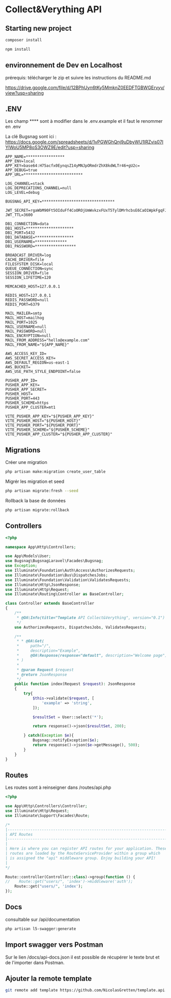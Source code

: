 # Collect&Verything API
## Starting new project
```bash
composer install
```

```bash
npm install
```

## environnement de Dev en Localhost

prérequis: télécharger le zip et suivre les instructions du README.md

https://drive.google.com/file/d/12BPhUyn6tKy5MmknZ0EEDFTGBWGErvyv/view?usp=sharing

## .ENV

Les champ **** sont à modifier dans le .env.example et il faut le renommer en .env

La clé Bugsnag sont ici : https://docs.google.com/spreadsheets/d/1vPGWGhQnj9uDbyWU1lRZvis07IYlWoU5MP8oS3OWZ9E/edit?usp=sharing

```dotenv
APP_NAME=*****************
APP_ENV=local
APP_KEY=base64:H75acfx0EynqsZ14yMNJpORmdrZhX8kdWLTr46+gU2c=
APP_DEBUG=true
APP_URL=**************************

LOG_CHANNEL=stack
LOG_DEPRECATIONS_CHANNEL=null
LOG_LEVEL=debug

BUGSNAG_API_KEY=********************************

JWT_SECRET=rgaWbM90Ft5OIduFf4CoOROjUmWvkzxFUxT5TylDMrhcbsE6CaO1WpkFgqFJrNwE
JWT_TTL=3600

DB1_CONNECTION=data
DB1_HOST=*********************
DB1_PORT=5432
DB1_DATABASE=*****************
DB1_USERNAME=**************
DB1_PASSWORD=******************

BROADCAST_DRIVER=log
CACHE_DRIVER=file
FILESYSTEM_DISK=local
QUEUE_CONNECTION=sync
SESSION_DRIVER=file
SESSION_LIFETIME=120

MEMCACHED_HOST=127.0.0.1

REDIS_HOST=127.0.0.1
REDIS_PASSWORD=null
REDIS_PORT=6379

MAIL_MAILER=smtp
MAIL_HOST=mailhog
MAIL_PORT=1025
MAIL_USERNAME=null
MAIL_PASSWORD=null
MAIL_ENCRYPTION=null
MAIL_FROM_ADDRESS="hello@example.com"
MAIL_FROM_NAME="${APP_NAME}"

AWS_ACCESS_KEY_ID=
AWS_SECRET_ACCESS_KEY=
AWS_DEFAULT_REGION=us-east-1
AWS_BUCKET=
AWS_USE_PATH_STYLE_ENDPOINT=false

PUSHER_APP_ID=
PUSHER_APP_KEY=
PUSHER_APP_SECRET=
PUSHER_HOST=
PUSHER_PORT=443
PUSHER_SCHEME=https
PUSHER_APP_CLUSTER=mt1

VITE_PUSHER_APP_KEY="${PUSHER_APP_KEY}"
VITE_PUSHER_HOST="${PUSHER_HOST}"
VITE_PUSHER_PORT="${PUSHER_PORT}"
VITE_PUSHER_SCHEME="${PUSHER_SCHEME}"
VITE_PUSHER_APP_CLUSTER="${PUSHER_APP_CLUSTER}"

```

## Migrations

Créer une migration

```bash 
php artisan make:migration create_user_table
```

Migrér les migration et seed
```bash 
php artisan migrate:fresh --seed
```

Rollback la base de données
```bash 
php artisan migrate:rollback
```

## Controllers
```php 
<?php

namespace App\Http\Controllers;

use App\Models\User;
use Bugsnag\BugsnagLaravel\Facades\Bugsnag;
use Exception;
use Illuminate\Foundation\Auth\Access\AuthorizesRequests;
use Illuminate\Foundation\Bus\DispatchesJobs;
use Illuminate\Foundation\Validation\ValidatesRequests;
use Illuminate\Http\JsonResponse;
use Illuminate\Http\Request;
use Illuminate\Routing\Controller as BaseController;

class Controller extends BaseController
{
    /**
     * @OA\Info(title="Template API Collect&Verything", version="0.1")
     */
    use AuthorizesRequests, DispatchesJobs, ValidatesRequests;

    /**
     * * @OA\Get(
     *     path="/",
     *     description="Example",
     *     @OA\Response(response="default", description="Welcome page")
     * )
     *
     * @param Request $request
     * @return JsonResponse
     */
    public function index(Request $request): JsonResponse
    {
        try{
            $this->validate($request, [
                'example' => 'string',
            ]);

            $resultSet = User::select('*');

            return response()->json($resultSet, 200);

        } catch(Exception $e){
            Bugsnag::notifyException($e);
            return response()->json($e->getMessage(), 500);
        }
    }
}
```

## Routes

Les routes sont à reinseigner dans /routes/api.php

```php 
<?php

use App\Http\Controllers\Controller;
use Illuminate\Http\Request;
use Illuminate\Support\Facades\Route;

/*
|--------------------------------------------------------------------------
| API Routes
|--------------------------------------------------------------------------
|
| Here is where you can register API routes for your application. These
| routes are loaded by the RouteServiceProvider within a group which
| is assigned the "api" middleware group. Enjoy building your API!
|
*/

Route::controller(Controller::class)->group(function () {
//    Route::get("users/", 'index')->middleware('auth');
    Route::get("users/", 'index');
});

```

## Docs

consultable sur /api/documentation

```bash
php artisan l5-swagger:generate
```

## Import swagger vers Postman

Sur le lien /docs/api-docs.json il est possible de récupérer le texte brut et de l'importer dans Postman.

## Ajouter la remote template

````bash
git remote add template https://github.com/NicolasGretten/template.api.collect.verything.git
````

